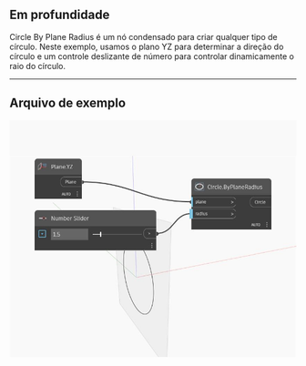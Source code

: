 ## Em profundidade
Circle By Plane Radius é um nó condensado para criar qualquer tipo de círculo. Neste exemplo, usamos o plano YZ para determinar a direção do círculo e um controle deslizante de número para controlar dinamicamente o raio do círculo.
___
## Arquivo de exemplo

![ByPlaneRadius](./Autodesk.DesignScript.Geometry.Circle.ByPlaneRadius_img.jpg)


